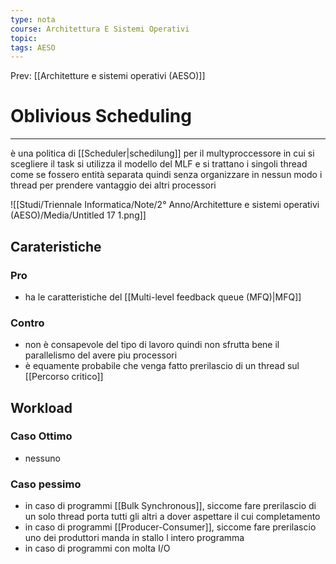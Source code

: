 ```yaml
---
type: nota
course: Architettura E Sistemi Operativi
topic: 
tags: AESO
---
```


Prev: [[Architetture e sistemi operativi (AESO)]]

# Oblivious Scheduling
---


è una politica di [[Scheduler|schedilung]] per il multyproccessore in cui si scegliere il task si utilizza il modello del MLF  e si trattano i singoli thread come se fossero entità separata quindi senza organizzare in nessun modo i thread per prendere vantaggio dei altri processori

![[Studi/Triennale Informatica/Note/2° Anno/Architetture e sistemi operativi (AESO)/Media/Untitled 17 1.png]]

## Carateristiche



### Pro

- ha le caratteristiche del [[Multi-level feedback queue (MFQ)|MFQ]]

### Contro

- non è consapevole del tipo di lavoro quindi non sfrutta bene il parallelismo del avere piu processori
- è equamente probabile che venga fatto prerilascio di un thread sul [[Percorso critico]]

## Workload

### Caso Ottimo

- nessuno

### Caso pessimo

- in caso di programmi  [[Bulk Synchronous]], siccome fare prerilascio di un solo thread porta tutti gli altri a dover aspettare il cui completamento
- in caso di programmi [[Producer-Consumer]], siccome fare prerilascio uno dei produttori manda in stallo l intero programma
- in caso di programmi con molta I/O
